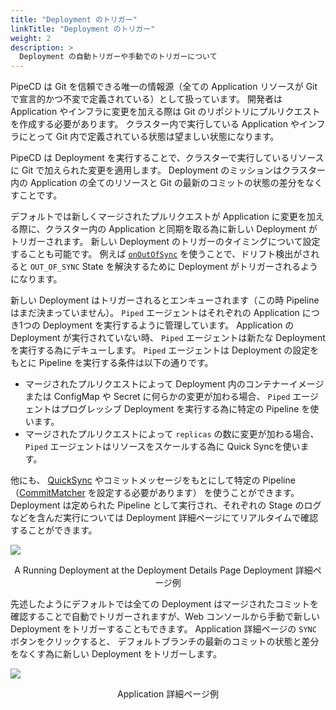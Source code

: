 ```yaml
---
title: "Deployment のトリガー"
linkTitle: "Deployment のトリガー"
weight: 2
description: >
  Deployment の自動トリガーや手動でのトリガーについて
---
```


PipeCD は Git を信頼できる唯一の情報源（全ての Application リソースが Git で宣言的かつ不変で定義されている）として扱っています。
開発者は Application やインフラに変更を加える際は Git のリポジトリにプルリクエストを作成する必要があります。
クラスター内で実行している Application やインフラにとって Git 内で定義されている状態は望ましい状態になります。

PipeCD は Deployment を実行することで、クラスターで実行しているリソースに Git で加えられた変更を適用します。 
Deployment のミッションはクラスター内の Application の全てのリソースと Git の最新のコミットの状態の差分をなくすことです。

デフォルトでは新しくマージされたプルリクエストが Application に変更を加える際に、クラスター内の Application と同期を取る為に新しい Deployment がトリガーされます。
新しい Deployment のトリガーのタイミングについて設定することも可能です。
例えば [`onOutOfSync`](/docs/user-guide/configuration-reference/#deploymenttrigger) を使うことで、ドリフト検出がされると `OUT_OF_SYNC` State を解決するために Deployment がトリガーされるようになります。

新しい Deployment はトリガーされるとエンキューされます（この時 Pipeline はまだ決まっていません）。
`Piped` エージェントはそれぞれの Application につき1つの Deployment を実行するように管理しています。
Application の Deployment が実行されていない時、 `Piped` エージェントは新たな Deployment を実行する為にデキューします。
`Piped` エージェントは Deployment の設定をもとに Pipeline を実行する条件は以下の通りです。

- マージされたプルリクエストによって Deployment 内のコンテナーイメージまたは ConfigMap や Secret に何らかの変更が加わる場合、 `Piped` エージェントはプログレッシブ Deployment を実行する為に特定の Pipeline を使います。
- マージされたプルリクエストによって `replicas` の数に変更が加わる場合、 `Piped` エージェントはリソースをスケールする為に Quick Syncを使います。

他にも、 [QuickSync](/docs/concepts/#quick-sync) やコミットメッセージをもとにして特定の Pipeline （[CommitMatcher](/docs/user-guide/configuration-reference/#commitmatcher) を設定する必要があります） を使うことができます。
Deployment は定められた Pipeline として実行され、それぞれの Stage のログなどを含んだ実行については Deployment 詳細ページにてリアルタイムで確認することができます。

![](/images/deployment-details.png)
<p style="text-align: center;">
A Running Deployment at the Deployment Details Page
Deployment 詳細ページ例
</p>

先述したようにデフォルトでは全ての Deployment はマージされたコミットを確認することで自動でトリガーされますが、Web コンソールから手動で新しい Deployment をトリガーすることもできます。
Application 詳細ページの `SYNC` ボタンをクリックすると、 デフォルトブランチの最新のコミットの状態と差分をなくす為に新しい Deployment をトリガーします。

![](/images/application-details.png)
<p style="text-align: center;">
Application 詳細ページ例
</p>
